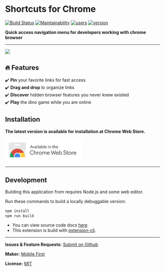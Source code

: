 # Shortcuts for Chrome

[![Build Status](https://travis-ci.org/MobileFirstLLC/shortcuts-for-chrome.svg?branch=master)](https://travis-ci.org/MobileFirstLLC/shortcuts-for-chrome) [![Maintainability](https://api.codeclimate.com/v1/badges/a157da9689c99fc90a57/maintainability)](https://codeclimate.com/github/MobileFirstLLC/shortcuts-for-chrome/maintainability) [![users](https://img.shields.io/chrome-web-store/users/jnmekaomnicdcpgdndekkmojfomifjal)](https://chrome.google.com/webstore/detail/jnmekaomnicdcpgdndekkmojfomifjal) [![version](https://img.shields.io/chrome-web-store/v/jnmekaomnicdcpgdndekkmojfomifjal)](https://chrome.google.com/webstore/detail/jnmekaomnicdcpgdndekkmojfomifjal)



**Quick access navigation menu for developers working with chrome browser**

* * * 

<img src='https://lh3.googleusercontent.com/NmmoTZwJiTAIYdpkiSaepbJ3WdwT2XNo1yh3ljkQzeqUGQivtIJrHyjzOSAKzW83wjSyZtFj6kg=w640-h400-e365' />

## 🔥 Features

✔️ **Pin** your favorite links for fast access<br/>
✔️ **Drag and drop** to organize links<br/>
✔️ **Discover** hidden browser features you never knew existed<br/>
✔️ **Play** the dino game while you are online<br/>

## Installation

**The latest version is available for installation at Chrome Web Store.**

<a href="https://chrome.google.com/webstore/detail/jnmekaomnicdcpgdndekkmojfomifjal">
<img alt="install at chrome web store" width="250" src="https://raw.githubusercontent.com/MobileFirstLLC/shortcuts-for-chrome/master/.github/badge.png"/>
</a>

* * * 

## Development

Building this application from requires Node.js and some web editor.

Run these commands to build a locally debuggable version:

```
npm install
npm run build
```

- You can view source code docs [here](http://oss.mobilefirst.me/shortcuts-for-chrome/)
- This extension is build with [extension-cli](https://oss.mobilefirst.me/extension-cli/).

* * *

**Issues & Feature Requests:** [Submit on Github](https://github.com/MobileFirstLLC/shortcuts-for-chrome/issues/new/choose)

**Maker:** [Mobile First](https://mobilefirst.me)

**License:** [MIT](https://github.com/MobileFirstLLC/shortcuts-for-chrome/blob/master/LICENSE)
